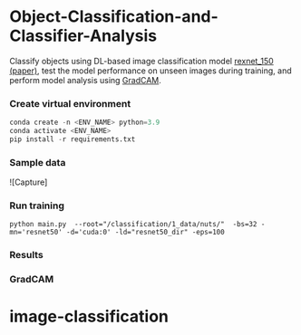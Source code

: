 # Object-Classification-and-Classifier-Analysis

Classify objects using DL-based image classification model [rexnet_150](https://github.com/clovaai/rexnet) [(paper)](https://arxiv.org/pdf/2007.00992.pdf), test the model performance on unseen images during training, and perform model analysis using [GradCAM](https://github.com/jacobgil/pytorch-grad-cam).

### Create virtual environment
```python
conda create -n <ENV_NAME> python=3.9
conda activate <ENV_NAME>
pip install -r requirements.txt
```

### Sample data

![Capture]

### Run training 
```
python main.py  --root="/classification/1_data/nuts/"  -bs=32 -mn='resnet50' -d='cuda:0' -ld="resnet50_dir" -eps=100
```

### Results


### GradCAM


# image-classification
